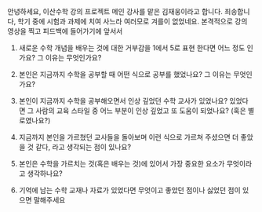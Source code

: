 안녕하세요, 이산수학 강의 프로젝트 메인 강사를 맡은 김재웅이라고 합니다. 죄송합니다, 학기 중에 시험과 과제에 치여 사느라 여러모로 겨를이 없었네요. 본격적으로 강의 영상을 찍고 피드백에 들어가기에 앞서서


1. 새로운 수학 개념을 배우는 것에 대한 거부감을 1에서 5로 표현 한다면 어느 정도 인가요? 그 이유는 무엇인가요?

2. 본인은 지금까지 수학을 공부할 때 어떤 식으로 공부를 했었나요? 그 이유는 무엇인가요?

3. 본인이 지금까지 수학을 공부해오면서 인상 깊었던 수학 교사가 있었나요? 있었다면 그 사람의 교육 스타일 중 어느 부분이 인상 깊었고 또 도움이 되었나요? (혹은 별로였나요?)

4. 지금까지 본인을 가르쳤던 교사들을 돌아보며 이런 식으로 가르쳐 주셨으면 더 좋았을 것 같다, 라고 생각되는 점이 있나요? 

5. 본인은 수학을 가르치는 것(혹은 배우는 것)에 있어서 가장 중요한 요소가 무엇이라고 생각하나요?

6. 기억에 남는 수학 교재나 자료가 있었다면 무엇이고 좋았던 점이나 싫었던 점이 있으면 말해주세요